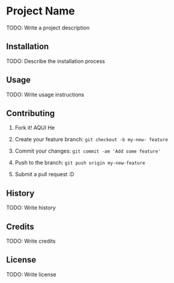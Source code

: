# Project Name
TODO: Write a project description
## Installation
TODO: Describe the installation process
## Usage
TODO: Write usage instructions
## Contributing
1. Fork it!
AQUI He
2. Create your feature branch: `git checkout -b my-new-
feature`

3. Commit your changes: `git commit -am 'Add some
feature'`
4. Push to the branch: `git push origin my-new-feature`
5. Submit a pull request :D
## History
TODO: Write history
## Credits
TODO: Write credits
## License
TODO: Write license

